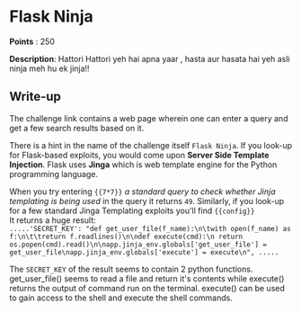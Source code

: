 # Flask Ninja

**Points** : 250

**Description**:
Hattori Hattori yeh hai apna yaar , hasta aur hasata hai yeh asli ninja meh hu ek jinja!!

## Write-up

The challenge link contains a web page wherein one can enter a query and get a few search results based on it.

There is a hint in the name of the challenge itself `Flask Ninja`. If you look-up for Flask-based exploits, you would come upon **Server Side Template Injection**. Flask uses **Jinga** which is web template engine for the Python programming language.

When you try entering `{{7*7}}` *a standard query to check whether Jinja templating is being used* in the query it returns `49`. Similarly, if you look-up for a few standard Jinga Templating exploits you'll find `{{config}}` <br>
It returns a huge result:<br>
`.....'SECRET_KEY': "def get_user_file(f_name):\n\twith open(f_name) as f:\n\t\treturn f.readlines()\n\ndef execute(cmd):\n return os.popen(cmd).read()\n\napp.jinja_env.globals['get_user_file'] = get_user_file\napp.jinja_env.globals['execute'] = execute\n", .....`

The `SECRET_KEY` of the result seems to contain 2 python functions. get_user_file() seems to read a file and return it's contents while execute() returns the output of command run on the terminal. execute() can be used to gain access to the shell and execute the shell commands. 
